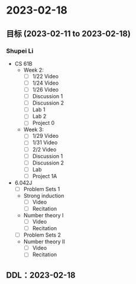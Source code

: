 # 2023-02-18
## 目标 (2023-02-11 to 2023-02-18)
### Shupei Li
- CS 61B
    - Week 2: 
        - [ ] 1/22 Video
        - [ ] 1/24 Video
        - [ ] 1/26 Video
        - [ ] Discussion 1
        - [ ] Discussion 2
        - [ ] Lab 1
        - [ ] Lab 2
        - [ ] Project 0
    - Week 3: 
        - [ ] 1/29 Video
        - [ ] 1/31 Video
        - [ ] 2/2 Video
        - [ ] Discussion 1
        - [ ] Discussion 2
        - [ ] Lab 
        - [ ] Project 1A

- 6.042J
    - [ ] Problem Sets 1
    - Strong induction
        - [ ] Video
        - [ ] Recitation
    - Number theory I
        - [ ] Video
        - [ ] Recitation
    - [ ] Problem Sets 2
    - Number theory II 	 
        - [ ] Video
        - [ ] Recitation
 
## DDL：2023-02-18
